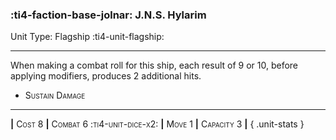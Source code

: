 ### :ti4-faction-base-jolnar: **J.N.S. Hylarim**

Unit Type: Flagship :ti4-unit-flagship:

---

When making a combat roll for this ship, each result of 9 or 10, before applying modifiers, produces 2 additional hits.

* <span style="font-variant:small-caps;">Sustain Damage</span> 

---

__|__ <span style="font-variant:small-caps;">Cost 8</span> __|__ <span style="font-variant:small-caps;">Combat 6 :ti4-unit-dice-x2:</span> __|__ <span style="font-variant:small-caps;">Move 1</span> __|__ <span style="font-variant:small-caps;">Capacity 3</span> __|__
{ .unit-stats }
